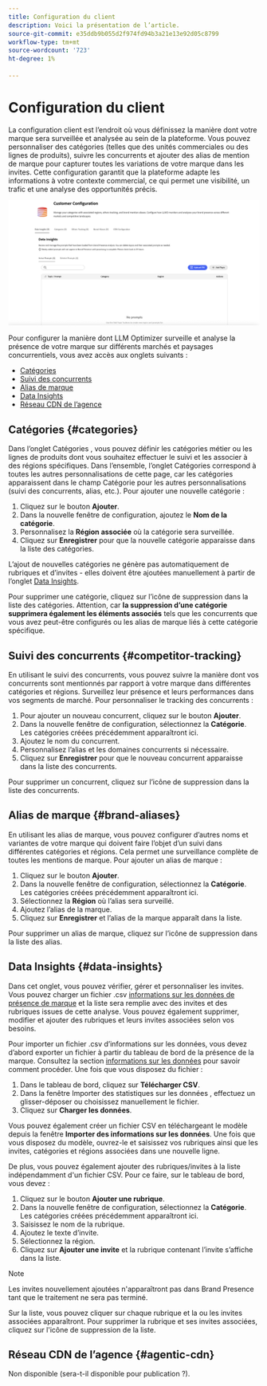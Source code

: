 ```yaml
---
title: Configuration du client
description: Voici la présentation de l’article.
source-git-commit: e35ddb9b055d2f974fd94b3a21e13e92d05c8799
workflow-type: tm+mt
source-wordcount: '723'
ht-degree: 1%

---
```



# Configuration du client

La configuration client est l’endroit où vous définissez la manière dont votre marque sera surveillée et analysée au sein de la plateforme. Vous pouvez personnaliser des catégories (telles que des unités commerciales ou des lignes de produits), suivre les concurrents et ajouter des alias de mention de marque pour capturer toutes les variations de votre marque dans les invites. Cette configuration garantit que la plateforme adapte les informations à votre contexte commercial, ce qui permet une visibilité, un trafic et une analyse des opportunités précis.

![URL de tendance en concurrence pour les citations](/help/dashboards/assets/customer-config.png)

Pour configurer la manière dont LLM Optimizer surveille et analyse la présence de votre marque sur différents marchés et paysages concurrentiels, vous avez accès aux onglets suivants :

* [Catégories](#categories)
* [Suivi des concurrents](#competitor-tracking)
* [Alias de marque](#brand-aliases)
* [Data Insights](#data-insights)
* [Réseau CDN de l’agence](#agentic-cdn)

## Catégories {#categories}

Dans l’onglet Catégories , vous pouvez définir les catégories métier ou les lignes de produits dont vous souhaitez effectuer le suivi et les associer à des régions spécifiques. Dans l’ensemble, l’onglet Catégories correspond à toutes les autres personnalisations de cette page, car les catégories apparaissent dans le champ Catégorie pour les autres personnalisations (suivi des concurrents, alias, etc.). Pour ajouter une nouvelle catégorie :

1. Cliquez sur le bouton **Ajouter**.
2. Dans la nouvelle fenêtre de configuration, ajoutez le **Nom de la catégorie**.
3. Personnalisez la **Région associée** où la catégorie sera surveillée.
4. Cliquez sur **Enregistrer** pour que la nouvelle catégorie apparaisse dans la liste des catégories.

L’ajout de nouvelles catégories ne génère pas automatiquement de rubriques et d’invites - elles doivent être ajoutées manuellement à partir de l’onglet [Data Insights](#data-insights).

Pour supprimer une catégorie, cliquez sur l’icône de suppression dans la liste des catégories. Attention, car **la suppression d’une catégorie supprimera également les éléments associés** tels que les concurrents que vous avez peut-être configurés ou les alias de marque liés à cette catégorie spécifique.

## Suivi des concurrents {#competitor-tracking}

En utilisant le suivi des concurrents, vous pouvez suivre la manière dont vos concurrents sont mentionnés par rapport à votre marque dans différentes catégories et régions. Surveillez leur présence et leurs performances dans vos segments de marché. Pour personnaliser le tracking des concurrents :

1. Pour ajouter un nouveau concurrent, cliquez sur le bouton **Ajouter**.
2. Dans la nouvelle fenêtre de configuration, sélectionnez la **Catégorie**. Les catégories créées précédemment apparaîtront ici.
3. Ajoutez le nom du concurrent.
4. Personnalisez l’alias et les domaines concurrents si nécessaire.
5. Cliquez sur **Enregistrer** pour que le nouveau concurrent apparaisse dans la liste des concurrents.

Pour supprimer un concurrent, cliquez sur l’icône de suppression dans la liste des concurrents.

## Alias de marque {#brand-aliases}

En utilisant les alias de marque, vous pouvez configurer d’autres noms et variantes de votre marque qui doivent faire l’objet d’un suivi dans différentes catégories et régions. Cela permet une surveillance complète de toutes les mentions de marque. Pour ajouter un alias de marque :

1. Cliquez sur le bouton **Ajouter**.
2. Dans la nouvelle fenêtre de configuration, sélectionnez la **Catégorie**. Les catégories créées précédemment apparaîtront ici.
3. Sélectionnez la **Région** où l’alias sera surveillé.
4. Ajoutez l’alias de la marque.
5. Cliquez sur **Enregistrer** et l’alias de la marque apparaît dans la liste.

Pour supprimer un alias de marque, cliquez sur l’icône de suppression dans la liste des alias.

## Data Insights {#data-insights}

Dans cet onglet, vous pouvez vérifier, gérer et personnaliser les invites. Vous pouvez charger un fichier .csv [informations sur les données de présence de marque](/help/dashboards/brand-presence.md#data-insights) et la liste sera remplie avec des invites et des rubriques issues de cette analyse. Vous pouvez également supprimer, modifier et ajouter des rubriques et leurs invites associées selon vos besoins.

Pour importer un fichier .csv d’informations sur les données, vous devez d’abord exporter un fichier à partir du tableau de bord de la présence de la marque. Consultez la section [informations sur les données](/help/dashboards/brand-presence.md#data-insights) pour savoir comment procéder. Une fois que vous disposez du fichier :

1. Dans le tableau de bord, cliquez sur **Télécharger CSV**.
2. Dans la fenêtre Importer des statistiques sur les données , effectuez un glisser-déposer ou choisissez manuellement le fichier.
3. Cliquez sur **Charger les données**.

Vous pouvez également créer un fichier CSV en téléchargeant le modèle depuis la fenêtre **Importer des informations sur les données**. Une fois que vous disposez du modèle, ouvrez-le et saisissez vos rubriques ainsi que les invites, catégories et régions associées dans une nouvelle ligne.

De plus, vous pouvez également ajouter des rubriques/invites à la liste indépendamment d&#39;un fichier CSV. Pour ce faire, sur le tableau de bord, vous devez :

1. Cliquez sur le bouton **Ajouter une rubrique**.
2. Dans la nouvelle fenêtre de configuration, sélectionnez la **Catégorie**. Les catégories créées précédemment apparaîtront ici.
3. Saisissez le nom de la rubrique.
4. Ajoutez le texte d’invite.
5. Sélectionnez la région.
6. Cliquez sur **Ajouter une invite** et la rubrique contenant l’invite s’affiche dans la liste.

>[!NOTE]
>Les invites nouvellement ajoutées n&#39;apparaîtront pas dans Brand Presence tant que le traitement ne sera pas terminé.

Sur la liste, vous pouvez cliquer sur chaque rubrique et la ou les invites associées apparaîtront. Pour supprimer la rubrique et ses invites associées, cliquez sur l&#39;icône de suppression de la liste.

## Réseau CDN de l’agence {#agentic-cdn}

Non disponible (sera-t-il disponible pour publication ?).


